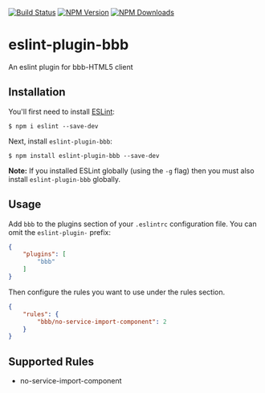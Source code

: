 [![Build Status](https://travis-ci.org/Klauswk/eslint-plugin-bbb.svg?branch=master)](https://travis-ci.org/Klauswk/eslint-plugin-bbb)
[![NPM Version][npm-image]][npm-url]
[![NPM Downloads][downloads-image]][downloads-url]

# eslint-plugin-bbb

An eslint plugin for bbb-HTML5 client

## Installation

You'll first need to install [ESLint](http://eslint.org):

```
$ npm i eslint --save-dev
```

Next, install `eslint-plugin-bbb`:

```
$ npm install eslint-plugin-bbb --save-dev
```

**Note:** If you installed ESLint globally (using the `-g` flag) then you must also install `eslint-plugin-bbb` globally.

## Usage

Add `bbb` to the plugins section of your `.eslintrc` configuration file. You can omit the `eslint-plugin-` prefix:

```json
{
    "plugins": [
        "bbb"
    ]
}
```


Then configure the rules you want to use under the rules section.

```json
{
    "rules": {
        "bbb/no-service-import-component": 2
    }
}
```

## Supported Rules

* no-service-import-component

[npm-image]: https://img.shields.io/npm/v/eslint-plugin-bbb.svg
[npm-url]: https://npmjs.org/package/eslint-plugin-bbb
[downloads-image]: https://img.shields.io/npm/dm/eslint-plugin-bbb.svg
[downloads-url]: https://npmjs.org/package/eslint-plugin-bbb
